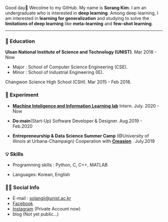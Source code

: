 Good day:raised_hands: Wecolme to my GitHub. My name is **Sorang Kim**. I am an undergraduate who is interested in **deep learning**. Among deep learning, I am interested in **learning for generalization** and studying to solve the **limitations of deep learning** like **meta-learning** and **few-shot learning**.

---

### :school_satchel: Education

**Ulsan National Institute of Science and Technology (UNIST)**. Mar 2018 - Now

- Major : School of Computer Science Engineering (CSE).
- Minor : School of Industrial Engineering (IE).

Changwon Science High School (CSH). Mar 2015 - Feb 2018.

### :seedling:  Experiment

- [**Machine Inteligence and Information Learning lab**](https://sites.google.com/view/swyoon89/research-interests) Intern. July. 2020 - Now

- **Do:main**(Start-Up) Software Developer & Designer. Aug.2019 - Feb.2020

- **Entrepreneurship & Data Science Summer Camp** (@University of Illinois at Urbana-Champaign) Cooperation with **[Creasion](https://iventure.illinois.edu/2019/06/01/creasion-creating-a-sustainable-water-source-for-indonesian-communities/)** . July.2019

  

### :bulb: Skills

- Programming skills : Python, C, C++, MATLAB

- Languages: Korean, English

  

### :ok_woman: Social Info

- E-mail : solangii@unist.ac.kr
- [Facebook](https://www.facebook.com/solangii1229/)
- [Instagram](https://www.instagram.com/s_rang__) (Private Account now)
- blog (Not yet public...)

